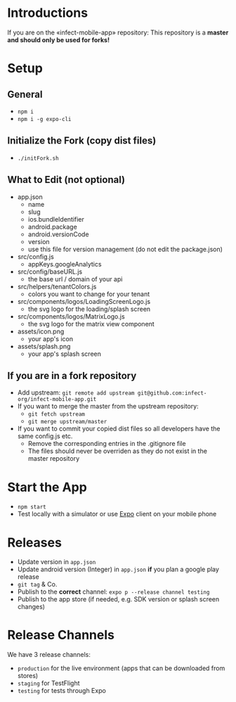 # Introductions
If you are on the «infect-mobile-app» repository: This repository is a **master and should only be used for forks!**

# Setup

## General
- `npm i`
- `npm i -g expo-cli`

## Initialize the Fork (copy dist files)
- `./initFork.sh`

## What to Edit (not optional)
- app.json
  - name
  - slug
  - ios.bundleIdentifier
  - android.package
  - android.versionCode
  - version
  - use this file for version management (do not edit the package.json)
- src/config.js
  - appKeys.googleAnalytics
- src/config/baseURL.js
  - the base url / domain of your api
- src/helpers/tenantColors.js
  - colors you want to change for your tenant
- src/components/logos/LoadingScreenLogo.js
  - the svg logo for the loading/splash screen
- src/components/logos/MatrixLogo.js
  - the svg logo for the matrix view component
- assets/icon.png
  - your app's icon
- assets/splash.png
  - your app's splash screen

## If you are in a fork repository
- Add upstream: `git remote add upstream git@github.com:infect-org/infect-mobile-app.git`
- If you want to merge the master from the upstream repository:
  - `git fetch upstream`
  - `git merge upstream/master`
- If you want to commit your copied dist files so all developers have the same config.js etc.
  - Remove the corresponding entries in the .gitignore file
  - The files should never be overriden as they do not exist in the master repository

# Start the App
- `npm start`
- Test locally with a simulator or use [Expo](https://expo.io/) client on your mobile phone

# Releases
- Update version in `app.json`
- Update android version (Integer) in `app.json` **if** you plan a google play release
- `git tag` & Co.
- Publish to the **correct** channel: `expo p --release channel testing`
- Publish to the app store (if needed, e.g. SDK version or splash screen changes)

# Release Channels
We have 3 release channels: 
- `production` for the live environment (apps that can be downloaded from stores)
- `staging` for TestFlight
- `testing` for tests through Expo
